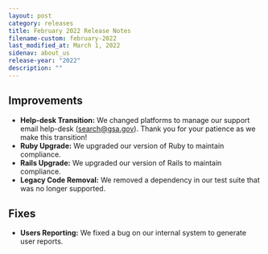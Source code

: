 ```yaml
---
layout: post
category: releases
title: February 2022 Release Notes
filename-custom: february-2022
last_modified_at: March 1, 2022
sidenav: about_us
release-year: "2022"
description: ""
---
```

## Improvements

* **Help-desk Transition:** We changed platforms to manage our support email help-desk (search@gsa.gov). Thank you for your patience as we make this transition!
* **Ruby Upgrade:** We upgraded our version of Ruby to maintain compliance.
* **Rails Upgrade:** We upgraded our version of Rails to maintain compliance. 
* **Legacy Code Removal:** We removed a dependency in our test suite that was no longer supported.

## Fixes

* **Users Reporting:** We fixed a bug on our internal system to generate user reports.